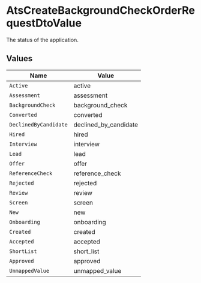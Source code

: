# AtsCreateBackgroundCheckOrderRequestDtoValue

The status of the application.


## Values

| Name                  | Value                 |
| --------------------- | --------------------- |
| `Active`              | active                |
| `Assessment`          | assessment            |
| `BackgroundCheck`     | background_check      |
| `Converted`           | converted             |
| `DeclinedByCandidate` | declined_by_candidate |
| `Hired`               | hired                 |
| `Interview`           | interview             |
| `Lead`                | lead                  |
| `Offer`               | offer                 |
| `ReferenceCheck`      | reference_check       |
| `Rejected`            | rejected              |
| `Review`              | review                |
| `Screen`              | screen                |
| `New`                 | new                   |
| `Onboarding`          | onboarding            |
| `Created`             | created               |
| `Accepted`            | accepted              |
| `ShortList`           | short_list            |
| `Approved`            | approved              |
| `UnmappedValue`       | unmapped_value        |